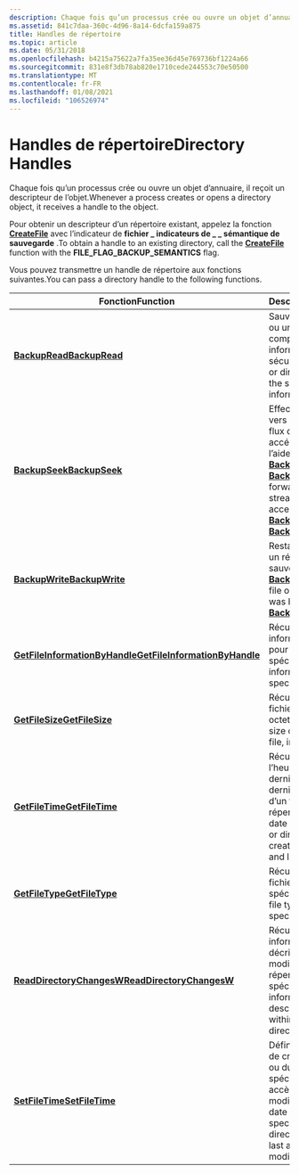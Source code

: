 ```yaml
---
description: Chaque fois qu’un processus crée ou ouvre un objet d’annuaire, il reçoit un descripteur de l’objet.
ms.assetid: 841c7daa-360c-4d96-8a14-6dcfa159a875
title: Handles de répertoire
ms.topic: article
ms.date: 05/31/2018
ms.openlocfilehash: b4215a75622a7fa35ee36d45e769736bf1224a66
ms.sourcegitcommit: 831e8f3db78ab820e1710cede244553c70e50500
ms.translationtype: MT
ms.contentlocale: fr-FR
ms.lasthandoff: 01/08/2021
ms.locfileid: "106526974"
---
```

# <a name="directory-handles"></a><span data-ttu-id="6a557-103">Handles de répertoire</span><span class="sxs-lookup"><span data-stu-id="6a557-103">Directory Handles</span></span>

<span data-ttu-id="6a557-104">Chaque fois qu’un processus crée ou ouvre un objet d’annuaire, il reçoit un descripteur de l’objet.</span><span class="sxs-lookup"><span data-stu-id="6a557-104">Whenever a process creates or opens a directory object, it receives a handle to the object.</span></span>

<span data-ttu-id="6a557-105">Pour obtenir un descripteur d’un répertoire existant, appelez la fonction [**CreateFile**](/windows/desktop/api/FileAPI/nf-fileapi-createfilea) avec l’indicateur de **fichier \_ indicateurs de \_ \_ sémantique de sauvegarde** .</span><span class="sxs-lookup"><span data-stu-id="6a557-105">To obtain a handle to an existing directory, call the [**CreateFile**](/windows/desktop/api/FileAPI/nf-fileapi-createfilea) function with the **FILE\_FLAG\_BACKUP\_SEMANTICS** flag.</span></span>

<span data-ttu-id="6a557-106">Vous pouvez transmettre un handle de répertoire aux fonctions suivantes.</span><span class="sxs-lookup"><span data-stu-id="6a557-106">You can pass a directory handle to the following functions.</span></span>



| <span data-ttu-id="6a557-107">Fonction</span><span class="sxs-lookup"><span data-stu-id="6a557-107">Function</span></span>                                                         | <span data-ttu-id="6a557-108">Description</span><span class="sxs-lookup"><span data-stu-id="6a557-108">Description</span></span>                                                                                                                                                      |
|------------------------------------------------------------------|------------------------------------------------------------------------------------------------------------------------------------------------------------------|
| [<span data-ttu-id="6a557-109">**BackupRead**</span><span class="sxs-lookup"><span data-stu-id="6a557-109">**BackupRead**</span></span>](/windows/desktop/api/winbase/nf-winbase-backupread)                              | <span data-ttu-id="6a557-110">Sauvegardez un fichier ou un répertoire, y compris les informations de sécurité.</span><span class="sxs-lookup"><span data-stu-id="6a557-110">Back up a file or directory, including the security information.</span></span><br/>                                                                                      |
| [<span data-ttu-id="6a557-111">**BackupSeek**</span><span class="sxs-lookup"><span data-stu-id="6a557-111">**BackupSeek**</span></span>](/windows/desktop/api/winbase/nf-winbase-backupseek)                              | <span data-ttu-id="6a557-112">Effectue une recherche vers l’avant dans un flux de données accédé initialement à l’aide de la fonction [**BackupRead**](/windows/desktop/api/winbase/nf-winbase-backupread) ou [**BackupWrite**](/windows/desktop/api/winbase/nf-winbase-backupwrite) .</span><span class="sxs-lookup"><span data-stu-id="6a557-112">Seeks forward in a data stream initially accessed by using the [**BackupRead**](/windows/desktop/api/winbase/nf-winbase-backupread) or [**BackupWrite**](/windows/desktop/api/winbase/nf-winbase-backupwrite) function.</span></span><br/> |
| [<span data-ttu-id="6a557-113">**BackupWrite**</span><span class="sxs-lookup"><span data-stu-id="6a557-113">**BackupWrite**</span></span>](/windows/desktop/api/winbase/nf-winbase-backupwrite)                            | <span data-ttu-id="6a557-114">Restaurez un fichier ou un répertoire qui a été sauvegardé à l’aide de [**BackupRead**](/windows/desktop/api/winbase/nf-winbase-backupread).</span><span class="sxs-lookup"><span data-stu-id="6a557-114">Restore a file or directory that was backed up using [**BackupRead**](/windows/desktop/api/winbase/nf-winbase-backupread).</span></span><br/>                                                             |
| [<span data-ttu-id="6a557-115">**GetFileInformationByHandle**</span><span class="sxs-lookup"><span data-stu-id="6a557-115">**GetFileInformationByHandle**</span></span>](/windows/desktop/api/FileAPI/nf-fileapi-getfileinformationbyhandle) | <span data-ttu-id="6a557-116">Récupère des informations de fichier pour le fichier spécifié.</span><span class="sxs-lookup"><span data-stu-id="6a557-116">Retrieves file information for the specified file.</span></span><br/>                                                                                                    |
| [<span data-ttu-id="6a557-117">**GetFileSize**</span><span class="sxs-lookup"><span data-stu-id="6a557-117">**GetFileSize**</span></span>](/windows/desktop/api/FileAPI/nf-fileapi-getfilesize)                               | <span data-ttu-id="6a557-118">Récupère la taille du fichier spécifié, en octets.</span><span class="sxs-lookup"><span data-stu-id="6a557-118">Retrieves the size of the specified file, in bytes.</span></span><br/>                                                                                                   |
| [<span data-ttu-id="6a557-119">**GetFileTime**</span><span class="sxs-lookup"><span data-stu-id="6a557-119">**GetFileTime**</span></span>](/windows/desktop/api/fileapi/nf-fileapi-getfiletime)                              | <span data-ttu-id="6a557-120">Récupère la date et l’heure de création, du dernier accès et de la dernière modification d’un fichier ou d’un répertoire.</span><span class="sxs-lookup"><span data-stu-id="6a557-120">Retrieves the date and time that a file or directory was created, last accessed, and last modified.</span></span><br/>                                                   |
| [<span data-ttu-id="6a557-121">**GetFileType**</span><span class="sxs-lookup"><span data-stu-id="6a557-121">**GetFileType**</span></span>](/windows/desktop/api/FileAPI/nf-fileapi-getfiletype)                               | <span data-ttu-id="6a557-122">Récupère le type de fichier du fichier spécifié.</span><span class="sxs-lookup"><span data-stu-id="6a557-122">Retrieves the file type of the specified file.</span></span><br/>                                                                                                        |
| [<span data-ttu-id="6a557-123">**ReadDirectoryChangesW**</span><span class="sxs-lookup"><span data-stu-id="6a557-123">**ReadDirectoryChangesW**</span></span>](/windows/desktop/api/WinBase/nf-winbase-readdirectorychangesw)           | <span data-ttu-id="6a557-124">Récupère des informations qui décrivent les modifications dans le répertoire spécifié.</span><span class="sxs-lookup"><span data-stu-id="6a557-124">Retrieves information that describes the changes within the specified directory.</span></span><br/>                                                                      |
| [<span data-ttu-id="6a557-125">**SetFileTime**</span><span class="sxs-lookup"><span data-stu-id="6a557-125">**SetFileTime**</span></span>](/windows/desktop/api/fileapi/nf-fileapi-setfiletime)                              | <span data-ttu-id="6a557-126">Définit la date et l’heure de création du fichier ou du répertoire spécifié, du dernier accès ou de la dernière modification.</span><span class="sxs-lookup"><span data-stu-id="6a557-126">Sets the date and time that the specified file or directory was created, last accessed, or last modified.</span></span><br/>                                             |



 

 

